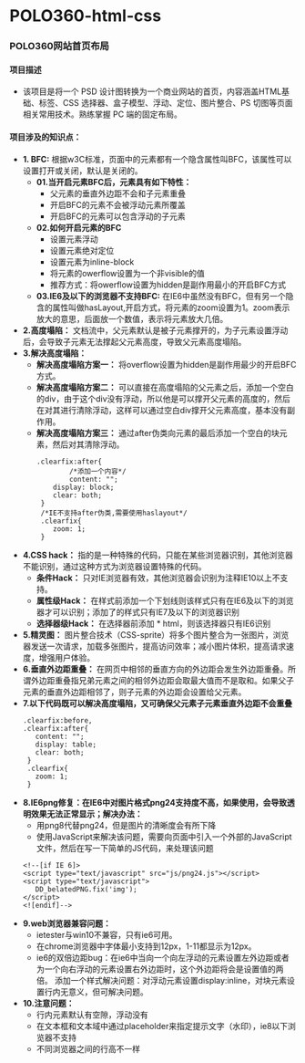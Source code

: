 # POLO360-html-css
  ### POLO360网站首页布局
#### 项目描述
  * 该项目是将一个 PSD 设计图转换为一个商业网站的首页，内容涵盖HTML基础、标签、CSS 选择器、盒子模型、浮动、定位、图片整合、PS 切图等页面相关常用技术。熟练掌握 PC 端的固定布局。
#### 项目涉及的知识点：
  * **1. BFC:** 根据w3C标准，页面中的元素都有一个隐含属性叫BFC，该属性可以设置打开或关闭，默认是关闭的。
    * **01.当开启元素BFC后，元素具有如下特性：**
		* 父元素的垂直外边距不会和子元素重叠
		* 开启BFC的元素不会被浮动元素所覆盖
		* 开启BFC的元素可以包含浮动的子元素
    * **02.如何开启元素的BFC**
  		* 设置元素浮动
 		* 设置元素绝对定位
		* 设置元素为inline-block
 		* 将元素的owerflow设置为一个非visible的值
		* 推荐方式：将owerflow设置为hidden是副作用最小的开启BFC方式
    * **03.IE6及以下的浏览器不支持BFC:** 在IE6中虽然没有BFC，但有另一个隐含的属性叫做hasLayout,开启方式，将元素的zoom设置为1。zoom表示放大的意思，后面放一个数值，表示将元素放大几倍。		
  * **2.高度塌陷：** 文档流中，父元素默认是被子元素撑开的，为子元素设置浮动后，会导致子元素无法撑起父元素高度，导致父元素高度塌陷。
  * **3.解决高度塌陷：** 
  	* **解决高度塌陷方案一：** 将overflow设置为hidden是副作用最少的开启BFC方式。
	* **解决高度塌陷方案二：** 可以直接在高度塌陷的父元素之后，添加一个空白的div，由于这个div没有浮动，所以他是可以撑开父元素的高度的，然后在对其进行清除浮动，这样可以通过空白div撑开父元素高度，基本没有副作用。
	* **解决高度塌陷方案三：** 通过after伪类向元素的最后添加一个空白的块元素，然后对其清除浮动。
	    ```
	    .clearfix:after{
    	        /*添加一个内容*/
                content: "";
    		display: block;
    		clear: both;
	     }
	     /*IE不支持after伪类,需要使用haslayout*/
	     .clearfix{
    		zoom: 1;
	     }
	    ```
   * **4.CSS hack：** 指的是一种特殊的代码，只能在某些浏览器识别，其他浏览器不能识别，通过这种方式为浏览器设置特殊的代码。
     * **条件Hack：** 只对IE浏览器有效，其他浏览器会识别为注释IE10以上不支持。
     * **属性级Hack：** 在样式前添加一个下划线则该样式只有在IE6及以下的浏览器才可以识别；添加了的样式只有IE7及以下的浏览器识别
     * **选择器级Hack：** 在选择器前添加 * html，则该选择器只有IE6识别
   * **5.精灵图：** 图片整合技术（CSS-sprite）将多个图片整合为一张图片，浏览器发送一次请求，加载多张图片，提高访问效率；减小图片体积，提高请求速度，增强用户体验。
   * **6.垂直外边距重叠：** 在网页中相邻的垂直方向的外边距会发生外边距重叠。所谓外边距重叠指兄弟元素之间的相邻外边距会取最大值而不是取和。如果父子元素的垂直外边距相邻了，则子元素的外边距会设置给父元素。
   * **7.以下代码既可以解决高度塌陷，又可确保父元素子元素垂直外边距不会重叠**
     ```
     .clearfix:before,
     .clearfix:after{
        content: "";
        display: table;
        clear: both;
      }
      .clearfix{
        zoom: 1;
      }
     ```
   * **8.IE6png修复：在IE6中对图片格式png24支持度不高，如果使用，会导致透明效果无法正常显示；解决办法：**
     * 用png8代替png24，但是图片的清晰度会有所下降
     * 使用JavaScript来解决该问题，需要向页面中引入一个外部的JavaScript文件，然后在写一下简单的JS代码，来处理该问题
     ```
     <!--[if IE 6]>
     <script type="text/javascript" src="js/png24.js"></script>
     <script type="text/javascript">
        DD_belatedPNG.fix('img');
     </script>
     <![endif]-->
     ```
   * **9.web浏览器兼容问题：**
     * ietester与win10不兼容，只有ie6可用。
     * 在chrome浏览器中字体最小支持到12px，1-11都显示为12px。
     * ie6的双倍边距bug：在ie6中当向一个向左浮动的元素设置左外边距或者为一个向右浮动的元素设置右外边距时，这个外边距将会是设置值的两倍。
       添加一个样式解决问题：对浮动元素设置display:inline，对块元素设置行内无意义，但可解决问题。
   * **10.注意问题：**
     * 行内元素默认有空隙，浮动没有
     * 在文本框和文本域中通过placeholder来指定提示文字（水印），ie8以下浏览器不支持
     * 不同浏览器之间的行高不一样
